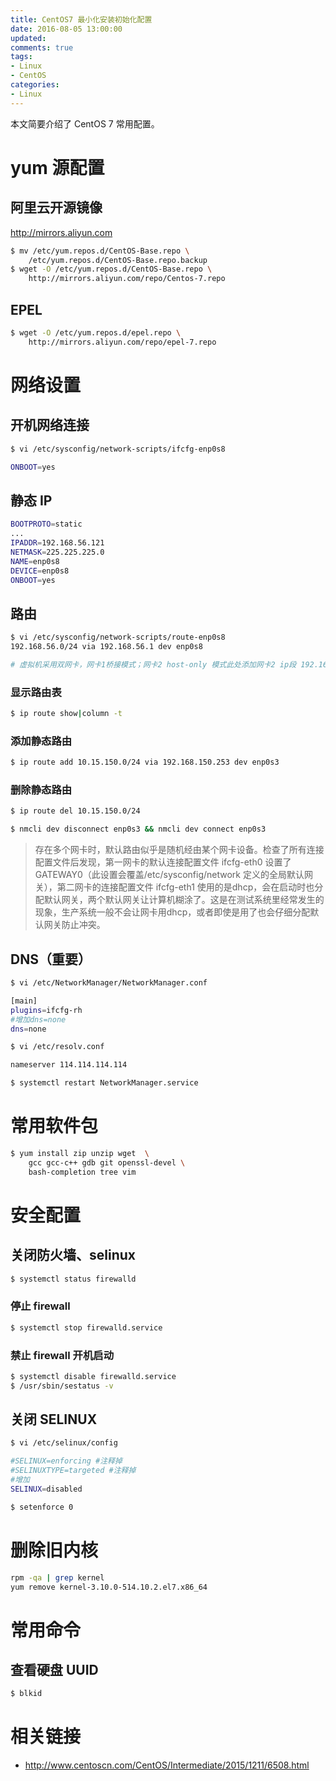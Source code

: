 ```yaml
---
title: CentOS7 最小化安装初始化配置
date: 2016-08-05 13:00:00
updated:
comments: true
tags:
- Linux
- CentOS
categories:
- Linux
---
```


本文简要介绍了 CentOS 7 常用配置。

<!--more-->

# yum 源配置

## 阿里云开源镜像

http://mirrors.aliyun.com

```bash
$ mv /etc/yum.repos.d/CentOS-Base.repo \        
    /etc/yum.repos.d/CentOS-Base.repo.backup
$ wget -O /etc/yum.repos.d/CentOS-Base.repo \
    http://mirrors.aliyun.com/repo/Centos-7.repo
```

## EPEL

```bash
$ wget -O /etc/yum.repos.d/epel.repo \
    http://mirrors.aliyun.com/repo/epel-7.repo
```

# 网络设置

## 开机网络连接

```bash     
$ vi /etc/sysconfig/network-scripts/ifcfg-enp0s8

ONBOOT=yes
```

## 静态 IP

```bash
BOOTPROTO=static
...
IPADDR=192.168.56.121
NETMASK=225.225.225.0
NAME=enp0s8
DEVICE=enp0s8
ONBOOT=yes
```

## 路由

```bash
$ vi /etc/sysconfig/network-scripts/route-enp0s8
192.168.56.0/24 via 192.168.56.1 dev enp0s8

# 虚拟机采用双网卡，网卡1桥接模式；网卡2 host-only 模式此处添加网卡2 ip段 192.168.56.0、24 静态路由
```

### 显示路由表

```bash
$ ip route show|column -t
```

### 添加静态路由

```bash
$ ip route add 10.15.150.0/24 via 192.168.150.253 dev enp0s3
```

### 删除静态路由

```bash
$ ip route del 10.15.150.0/24

$ nmcli dev disconnect enp0s3 && nmcli dev connect enp0s3
```

>存在多个网卡时，默认路由似乎是随机经由某个网卡设备。检查了所有连接配置文件后发现，第一网卡的默认连接配置文件 ifcfg-eth0 设置了GATEWAY0（此设置会覆盖/etc/sysconfig/network 定义的全局默认网关），第二网卡的连接配置文件 ifcfg-eth1 使用的是dhcp，会在启动时也分配默认网关，两个默认网关让计算机糊涂了。这是在测试系统里经常发生的现象，生产系统一般不会让网卡用dhcp，或者即使是用了也会仔细分配默认网关防止冲突。

## DNS（重要）

``` bash
$ vi /etc/NetworkManager/NetworkManager.conf

[main]
plugins=ifcfg-rh
#增加dns=none
dns=none

$ vi /etc/resolv.conf

nameserver 114.114.114.114

$ systemctl restart NetworkManager.service

```

# 常用软件包

```bash
$ yum install zip unzip wget  \
    gcc gcc-c++ gdb git openssl-devel \
    bash-completion tree vim
```

# 安全配置

## 关闭防火墙、selinux

```bash
$ systemctl status firewalld
```
### 停止 firewall

```bash
$ systemctl stop firewalld.service
```

### 禁止 firewall 开机启动

```bash
$ systemctl disable firewalld.service
$ /usr/sbin/sestatus -v
```

## 关闭 SELINUX

```bash
$ vi /etc/selinux/config

#SELINUX=enforcing #注释掉
#SELINUXTYPE=targeted #注释掉
#增加
SELINUX=disabled

$ setenforce 0
```

# 删除旧内核

```bash
rpm -qa | grep kernel
yum remove kernel-3.10.0-514.10.2.el7.x86_64
```

# 常用命令

## 查看硬盘 UUID

```bash
$ blkid
```

# 相关链接

* http://www.centoscn.com/CentOS/Intermediate/2015/1211/6508.html
